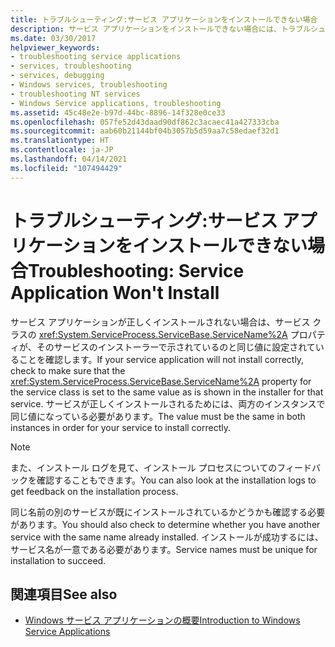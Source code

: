 ```yaml
---
title: トラブルシューティング:サービス アプリケーションをインストールできない場合
description: サービス アプリケーションをインストールできない場合には、トラブルシューティングを行います。 サービスクラスの ServiceName プロパティが正しく設定されていることを確認します。
ms.date: 03/30/2017
helpviewer_keywords:
- troubleshooting service applications
- services, troubleshooting
- services, debugging
- Windows services, troubleshooting
- troubleshooting NT services
- Windows Service applications, troubleshooting
ms.assetid: 45c48e2e-b97d-44bc-8896-14f328e0ce33
ms.openlocfilehash: 057fe52d43daad90df862c3acaec41a427333cba
ms.sourcegitcommit: aab60b21144bf04b3057b5d59aa7c58edaef32d1
ms.translationtype: HT
ms.contentlocale: ja-JP
ms.lasthandoff: 04/14/2021
ms.locfileid: "107494429"
---
```

# <a name="troubleshooting-service-application-wont-install"></a><span data-ttu-id="d01d3-104">トラブルシューティング:サービス アプリケーションをインストールできない場合</span><span class="sxs-lookup"><span data-stu-id="d01d3-104">Troubleshooting: Service Application Won't Install</span></span>

<span data-ttu-id="d01d3-105">サービス アプリケーションが正しくインストールされない場合は、サービス クラスの <xref:System.ServiceProcess.ServiceBase.ServiceName%2A> プロパティが、そのサービスのインストーラーで示されているのと同じ値に設定されていることを確認します。</span><span class="sxs-lookup"><span data-stu-id="d01d3-105">If your service application will not install correctly, check to make sure that the <xref:System.ServiceProcess.ServiceBase.ServiceName%2A> property for the service class is set to the same value as is shown in the installer for that service.</span></span> <span data-ttu-id="d01d3-106">サービスが正しくインストールされるためには、両方のインスタンスで同じ値になっている必要があります。</span><span class="sxs-lookup"><span data-stu-id="d01d3-106">The value must be the same in both instances in order for your service to install correctly.</span></span>  
  
> [!NOTE]
> <span data-ttu-id="d01d3-107">また、インストール ログを見て、インストール プロセスについてのフィードバックを確認することもできます。</span><span class="sxs-lookup"><span data-stu-id="d01d3-107">You can also look at the installation logs to get feedback on the installation process.</span></span>  
  
 <span data-ttu-id="d01d3-108">同じ名前の別のサービスが既にインストールされているかどうかも確認する必要があります。</span><span class="sxs-lookup"><span data-stu-id="d01d3-108">You should also check to determine whether you have another service with the same name already installed.</span></span> <span data-ttu-id="d01d3-109">インストールが成功するには、サービス名が一意である必要があります。</span><span class="sxs-lookup"><span data-stu-id="d01d3-109">Service names must be unique for installation to succeed.</span></span>  
  
## <a name="see-also"></a><span data-ttu-id="d01d3-110">関連項目</span><span class="sxs-lookup"><span data-stu-id="d01d3-110">See also</span></span>

- [<span data-ttu-id="d01d3-111">Windows サービス アプリケーションの概要</span><span class="sxs-lookup"><span data-stu-id="d01d3-111">Introduction to Windows Service Applications</span></span>](introduction-to-windows-service-applications.md)
